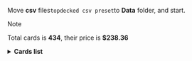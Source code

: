 Move <b>csv</b> files```topdecked csv preset```to <b>Data</b> folder, and start.

> [!NOTE]
> Total cards is <b>434</b>, their price is <b>$238.36</b>

<details>
  <summary><b>Cards list</b></summary>

<ul>
 <li> $0.02 <b><a href="https://scryfall.com/card/afr/45/ru">Air-Cult Elemental</a></b> afr - foil (1)</li>
 <li> $0.13 <b><a href="https://scryfall.com/card/afr/275/ru">Mountain</a></b> afr - foil (1)</li>
 <li> $0.11 <b><a href="https://scryfall.com/card/afr/274/ru">Mountain</a></b> afr - foil (1)</li>
 <li> $0.09 <b><a href="https://scryfall.com/card/afr/277/ru">Mountain</a></b> afr - foil (1)</li>
 <li> $0.12 <b><a href="https://scryfall.com/card/afr/276/ru">Mountain</a></b> afr - foil (1)</li>
 <li> $0.14 <b><a href="https://scryfall.com/card/afr/279/ru">Forest</a></b> afr - foil (1)</li>
 <li> $0.13 <b><a href="https://scryfall.com/card/afr/278/ru">Forest</a></b> afr - foil (1)</li>
 <li> $0.17 <b><a href="https://scryfall.com/card/afr/281/ru">Forest</a></b> afr - foil (1)</li>
 <li> $0.12 <b><a href="https://scryfall.com/card/afr/280/ru">Forest</a></b> afr - foil (1)</li>
 <li> $0.12 <b><a href="https://scryfall.com/card/afr/265/ru">Plains</a></b> afr - foil (1)</li>
 <li> $0.12 <b><a href="https://scryfall.com/card/afr/263/ru">Plains</a></b> afr - foil (1)</li>
 <li> $0.13 <b><a href="https://scryfall.com/card/afr/262/ru">Plains</a></b> afr - foil (1)</li>
 <li> $0.10 <b><a href="https://scryfall.com/card/afr/264/ru">Plains</a></b> afr - foil (1)</li>
 <li> $0.12 <b><a href="https://scryfall.com/card/afr/268/ru">Island</a></b> afr - foil (1)</li>
 <li> $0.08 <b><a href="https://scryfall.com/card/afr/269/ru">Island</a></b> afr - foil (1)</li>
 <li> $0.14 <b><a href="https://scryfall.com/card/afr/266/ru">Island</a></b> afr - foil (1)</li>
 <li> $0.10 <b><a href="https://scryfall.com/card/afr/267/ru">Island</a></b> afr - foil (1)</li>
 <li> $0.10 <b><a href="https://scryfall.com/card/afr/270/ru">Swamp</a></b> afr - foil (1)</li>
 <li> $0.14 <b><a href="https://scryfall.com/card/afr/272/ru">Swamp</a></b> afr - foil (1)</li>
 <li> $0.13 <b><a href="https://scryfall.com/card/afr/273/ru">Swamp</a></b> afr - foil (1)</li>
 <li> $0.12 <b><a href="https://scryfall.com/card/afr/271/ru">Swamp</a></b> afr - foil (1)</li>
 <li> $0.21 <b><a href="https://scryfall.com/card/afr/397/ru">Treasure Chest</a></b> afr - foil (1)</li>
 <li> $0.07 <b><a href="https://scryfall.com/card/afr/46/ru">Arcane Investigator</a></b> afr - foil (1)</li>
 <li> $0.34 <b><a href="https://scryfall.com/card/afr/228/ru">Monk Class</a></b> afr - foil (1)</li>
 <li> $0.20 <b><a href="https://scryfall.com/card/afr/117/ru">Reaper's Talisman</a></b> afr - foil (1)</li>
 <li> $0.41 <b><a href="https://scryfall.com/card/afr/375/ru">Forsworn Paladin</a></b> afr - foil (1)</li>
 <li> $0.06 <b><a href="https://scryfall.com/card/afr/310/ru">Rimeshield Frost Giant</a></b> afr - foil (1)</li>
 <li> $0.32 <b><a href="https://scryfall.com/card/afr/33/ru">Portable Hole</a></b> afr - nonfoil (1)</li>
 <li> $0.11 <b><a href="https://scryfall.com/card/afr/175/ru">Choose Your Weapon</a></b> afr - nonfoil (1)</li>
 <li> $0.04 <b><a href="https://scryfall.com/card/afr/149/ru">Hulking Bugbear</a></b> afr - nonfoil (1)</li>
 <li> $0.11 <b><a href="https://scryfall.com/card/afr/105/ru">Gelatinous Cube</a></b> afr - nonfoil (1)</li>
 <li> $0.16 <b><a href="https://scryfall.com/card/afr/337/ru">Bruenor Battlehammer</a></b> afr - nonfoil (1)</li>
 <li> $0.04 <b><a href="https://scryfall.com/card/afr/231/ru">Shessra, Death's Whisper</a></b> afr - nonfoil (1)</li>
 <li> $0.22 <b><a href="https://scryfall.com/card/afr/371/ru">Yuan-Ti Malison</a></b> afr - nonfoil (1)</li>
 <li> $0.06 <b><a href="https://scryfall.com/card/afr/137/ru">Critical Hit</a></b> afr - nonfoil (1)</li>
 <li> $0.01 <b><a href="https://scryfall.com/card/afr/247/ru">Iron Golem</a></b> afr - nonfoil (1)</li>
 <li> $0.80 <b><a href="https://scryfall.com/card/afr/180/ru">Druid Class</a></b> afr - nonfoil (1)</li>
 <li> $0.03 <b><a href="https://scryfall.com/card/afr/244/ru">Fifty Feet of Rope</a></b> afr - nonfoil (1)</li>
 <li> $3.56 <b><a href="https://scryfall.com/card/afr/290/ru">Iymrith, Desert Doom</a></b> afr - nonfoil (1)</li>
 <li> $0.15 <b><a href="https://scryfall.com/card/afr/21/ru">Ingenious Smith</a></b> afr - nonfoil (1)</li>
 <li> $0.21 <b><a href="https://scryfall.com/card/afr/29/ru">Paladin Class</a></b> afr - nonfoil (1)</li>
 <li> $3.67 <b><a href="https://scryfall.com/card/afr/138/ru">Delina, Wild Mage</a></b> afr - nonfoil (1)</li>
 <li> $0.20 <b><a href="https://scryfall.com/card/afr/98/ru">Drider</a></b> afr - nonfoil (1)</li>
 <li> $0.08 <b><a href="https://scryfall.com/card/afr/3/ru">Blink Dog</a></b> afr - nonfoil (1)</li>
 <li> $0.04 <b><a href="https://scryfall.com/card/afr/12/ru">Divine Smite</a></b> afr - nonfoil (1)</li>
 <li> $0.06 <b><a href="https://scryfall.com/card/afr/49/ru">Blue Dragon</a></b> afr - nonfoil (1)</li>
 <li> $1.23 <b><a href="https://scryfall.com/card/afr/147/ru">Hobgoblin Bandit Lord</a></b> afr - nonfoil (1)</li>
 <li> $0.42 <b><a href="https://scryfall.com/card/afr/243/ru">Eye of Vecna</a></b> afr - nonfoil (1)</li>
 <li> $0.05 <b><a href="https://scryfall.com/card/afr/54/ru">Displacer Beast</a></b> afr - nonfoil (1)</li>
 <li> $0.07 <b><a href="https://scryfall.com/card/afr/111/ru">Lightfoot Rogue</a></b> afr - nonfoil (1)</li>
 <li> $0.39 <b><a href="https://scryfall.com/card/afr/132/ru">Battle Cry Goblin</a></b> afr - nonfoil (1)</li>
 <li> $0.02 <b><a href="https://scryfall.com/card/afr/77/ru">Sudden Insight</a></b> afr - nonfoil (1)</li>
 <li> $0.20 <b><a href="https://scryfall.com/card/afr/48/ru">The Blackstaff of Waterdeep</a></b> afr - nonfoil (1)</li>
 <li> $0.18 <b><a href="https://scryfall.com/card/afr/125/ru">Warlock Class</a></b> afr - nonfoil (2)</li>
 <li> $0.17 <b><a href="https://scryfall.com/card/afr/114/ru">Power Word Kill</a></b> afr - nonfoil (2)</li>
 <li> $3.99 <b><a href="https://scryfall.com/card/afr/254/ru">Den of the Bugbear</a></b> afr - nonfoil (1)</li>
 <li> $0.08 <b><a href="https://scryfall.com/card/afr/135/ru">Burning Hands</a></b> afr - nonfoil (1)</li>
 <li> $0.10 <b><a href="https://scryfall.com/card/afr/240/ru">Bag of Holding</a></b> afr - nonfoil (1)</li>
 <li> $0.05 <b><a href="https://scryfall.com/card/afr/7/ru">Cloister Gargoyle</a></b> afr - nonfoil (1)</li>
 <li> $0.03 <b><a href="https://scryfall.com/card/afr/210/ru">Wandering Troubadour</a></b> afr - nonfoil (2)</li>
 <li> $0.05 <b><a href="https://scryfall.com/card/afr/107/ru">Grim Wanderer</a></b> afr - nonfoil (1)</li>
 <li> $0.18 <b><a href="https://scryfall.com/card/afr/88/ru">Asmodeus the Archfiend</a></b> afr - nonfoil (1)</li>
 <li> $0.04 <b><a href="https://scryfall.com/card/afr/192/ru">Loathsome Troll</a></b> afr - nonfoil (1)</li>
 <li> $3.10 <b><a href="https://scryfall.com/card/afr/222/ru">Fighter Class</a></b> afr - nonfoil (1)</li>
 <li> $0.03 <b><a href="https://scryfall.com/card/afr/76/ru">Split the Party</a></b> afr - nonfoil (1)</li>
 <li> $0.06 <b><a href="https://scryfall.com/card/afr/67/ru">Power of Persuasion</a></b> afr - nonfoil (1)</li>
 <li> $0.11 <b><a href="https://scryfall.com/card/afr/323/ru">Zalto, Fire Giant Duke</a></b> afr - nonfoil (2)</li>
 <li> $0.04 <b><a href="https://scryfall.com/card/afr/234/ru">Targ Nar, Demon-Fang Gnoll</a></b> afr - nonfoil (2)</li>
 <li> $0.04 <b><a href="https://scryfall.com/card/afr/96/ru">Demogorgon's Clutches</a></b> afr - nonfoil (1)</li>
 <li> $0.12 <b><a href="https://scryfall.com/card/afr/32/ru">Plate Armor</a></b> afr - nonfoil (1)</li>
 <li> $0.03 <b><a href="https://scryfall.com/card/afr/201/ru">Purple Worm</a></b> afr - nonfoil (1)</li>
 <li> $0.26 <b><a href="https://scryfall.com/card/afr/260/ru">Temple of the Dragon Queen</a></b> afr - nonfoil (1)</li>
 <li> $0.07 <b><a href="https://scryfall.com/card/afr/57/ru">Eccentric Apprentice</a></b> afr - nonfoil (2)</li>
 <li> $4.41 <b><a href="https://scryfall.com/card/afr/87/ru">Acererak the Archlich</a></b> afr - foil (1)</li>
 <li> $2.62 <b><a href="https://scryfall.com/card/ddr/1/en">Nissa, Voice of Zendikar</a></b> ddr - foil (1)</li>
 <li> $0.60 <b><a href="https://scryfall.com/card/ddr/36/en">Ob Nixilis Reignited</a></b> ddr - foil (1)</li>
 <li> $0.48 <b><a href="https://scryfall.com/card/ddr/56/en">Pestilence Demon</a></b> ddr - nonfoil (1)</li>
 <li> $0.11 <b><a href="https://scryfall.com/card/ddr/3/en">Briarhorn</a></b> ddr - nonfoil (2)</li>
 <li> $0.41 <b><a href="https://scryfall.com/card/ddr/53/en">Indulgent Tormentor</a></b> ddr - nonfoil (1)</li>
 <li> $0.16 <b><a href="https://scryfall.com/card/ddr/58/en">Quest for the Gravelord</a></b> ddr - nonfoil (2)</li>
 <li> $0.25 <b><a href="https://scryfall.com/card/ddr/62/en">Squelching Leeches</a></b> ddr - nonfoil (1)</li>
 <li> $0.22 <b><a href="https://scryfall.com/card/ddr/61/en">Smallpox</a></b> ddr - nonfoil (2)</li>
 <li> $0.11 <b><a href="https://scryfall.com/card/ddr/19/en">Scythe Leopard</a></b> ddr - nonfoil (2)</li>
 <li> $0.13 <b><a href="https://scryfall.com/card/ddr/45/ru">Despoiler of Souls</a></b> ddr - nonfoil (1)</li>
 <li> $0.09 <b><a href="https://scryfall.com/card/ddr/42/en">Carrier Thrall</a></b> ddr - nonfoil (2)</li>
 <li> $0.19 <b><a href="https://scryfall.com/card/ddr/60/ru">Shadows of the Past</a></b> ddr - nonfoil (1)</li>
 <li> $0.09 <b><a href="https://scryfall.com/card/ddr/26/en">Woodborn Behemoth</a></b> ddr - nonfoil (2)</li>
 <li> $0.94 <b><a href="https://scryfall.com/card/ddr/65/en">Leechridden Swamp</a></b> ddr - nonfoil (1)</li>
 <li> $0.44 <b><a href="https://scryfall.com/card/ddr/10/en">Gaea's Blessing</a></b> ddr - nonfoil (1)</li>
 <li> $0.17 <b><a href="https://scryfall.com/card/ddr/24/en">Walker of the Grove</a></b> ddr - nonfoil (1)</li>
 <li> $0.19 <b><a href="https://scryfall.com/card/ddr/6/en">Cloudthresher</a></b> ddr - nonfoil (1)</li>
 <li> $0.08 <b><a href="https://scryfall.com/card/ddr/12/en">Jaddi Lifestrider</a></b> ddr - nonfoil (2)</li>
 <li> $0.44 <b><a href="https://scryfall.com/card/ddr/29/en">Mosswort Bridge</a></b> ddr - nonfoil (1)</li>
 <li> $0.10 <b><a href="https://scryfall.com/card/ddr/20/en">Seek the Horizon</a></b> ddr - nonfoil (1)</li>
 <li> $0.52 <b><a href="https://scryfall.com/card/ddr/44/en">Desecration Demon</a></b> ddr - nonfoil (1)</li>
 <li> $0.51 <b><a href="https://scryfall.com/card/ddr/2/en">Abundance</a></b> ddr - nonfoil (1)</li>
 <li> $0.27 <b><a href="https://scryfall.com/card/ddr/30/en">Treetop Village</a></b> ddr - nonfoil (1)</li>
 <li> $0.20 <b><a href="https://scryfall.com/card/ddr/57/en">Priest of the Blood Rite</a></b> ddr - nonfoil (1)</li>
 <li> $0.44 <b><a href="https://scryfall.com/card/ddr/16/en">Oran-Rief Hydra</a></b> ddr - nonfoil (1)</li>
 <li> $0.47 <b><a href="https://scryfall.com/card/ddr/38/en">Ambition's Cost</a></b> ddr - nonfoil (1)</li>
 <li> $0.19 <b><a href="https://scryfall.com/card/ddr/21/en">Thicket Elemental</a></b> ddr - nonfoil (1)</li>
 <li> $0.04 <b><a href="https://scryfall.com/card/khm/157/ru">Tuskeri Firewalker</a></b> khm - foil (1)</li>
 <li> $0.67 <b><a href="https://scryfall.com/card/khm/397/ru">Mountain</a></b> khm - foil (1)</li>
 <li> $0.80 <b><a href="https://scryfall.com/card/khm/398/ru">Forest</a></b> khm - foil (1)</li>
 <li> $0.32 <b><a href="https://scryfall.com/card/khm/394/ru">Plains</a></b> khm - foil (1)</li>
 <li> $0.78 <b><a href="https://scryfall.com/card/khm/395/ru">Island</a></b> khm - foil (1)</li>
 <li> $0.49 <b><a href="https://scryfall.com/card/khm/396/ru">Swamp</a></b> khm - foil (1)</li>
 <li> $0.06 <b><a href="https://scryfall.com/card/khm/87/ru">Draugr Recruiter</a></b> khm - foil (1)</li>
 <li> $0.14 <b><a href="https://scryfall.com/card/khm/321/ru">Aegar, the Freezing Flame</a></b> khm - foil (1)</li>
 <li> $1.25 <b><a href="https://scryfall.com/card/khm/400/ru">Reflections of Littjara</a></b> khm - foil (1)</li>
 <li> $0.08 <b><a href="https://scryfall.com/card/khm/8/ru">Divine Gambit</a></b> khm - foil (1)</li>
 <li> $0.23 <b><a href="https://scryfall.com/card/khm/29/ru">Sigrid, God-Favored</a></b> khm - foil (1)</li>
 <li> $0.21 <b><a href="https://scryfall.com/card/khm/327/ru">Maja, Bretagard Protector</a></b> khm - foil (1)</li>
 <li> $0.26 <b><a href="https://scryfall.com/card/khm/223/ru">Moritte of the Frost</a></b> khm - foil (1)</li>
 <li> $0.14 <b><a href="https://scryfall.com/card/khm/105/ru">Raise the Draugr</a></b> khm - foil (1)</li>
 <li> $4.09 <b><a href="https://scryfall.com/card/khm/114/ru">Valki, God of Lies // Tibalt, Cosmic Impostor</a></b> khm - nonfoil (1)</li>
 <li> $0.05 <b><a href="https://scryfall.com/card/khm/135/ru">Fearless Liberator</a></b> khm - nonfoil (1)</li>
 <li> $0.33 <b><a href="https://scryfall.com/card/khm/21/ru">Reidane, God of the Worthy // Valkmira, Protector's Shield</a></b> khm - nonfoil (1)</li>
 <li> $0.05 <b><a href="https://scryfall.com/card/khm/30/ru">Spectral Steel</a></b> khm - nonfoil (1)</li>
 <li> $0.02 <b><a href="https://scryfall.com/card/khm/8/ru">Divine Gambit</a></b> khm - nonfoil (2)</li>
 <li> $0.20 <b><a href="https://scryfall.com/card/khm/142/ru">Magda, Brazen Outlaw</a></b> khm - nonfoil (2)</li>
 <li> $0.08 <b><a href="https://scryfall.com/card/khm/113/ru">Tergrid's Shadow</a></b> khm - nonfoil (1)</li>
 <li> $0.03 <b><a href="https://scryfall.com/card/khm/128/ru">Crush the Weak</a></b> khm - nonfoil (1)</li>
 <li> $0.07 <b><a href="https://scryfall.com/card/khm/259/ru">Great Hall of Starnheim</a></b> khm - nonfoil (1)</li>
 <li> $0.06 <b><a href="https://scryfall.com/card/khm/148/ru">Rune of Speed</a></b> khm - nonfoil (1)</li>
 <li> $0.12 <b><a href="https://scryfall.com/card/khm/116/ru">Vengeful Reaper</a></b> khm - nonfoil (2)</li>
 <li> $0.18 <b><a href="https://scryfall.com/card/khm/109/ru">Skemfar Avenger</a></b> khm - nonfoil (1)</li>
 <li> $0.13 <b><a href="https://scryfall.com/card/khm/325/ru">Koll, the Forgemaster</a></b> khm - nonfoil (1)</li>
 <li> $0.04 <b><a href="https://scryfall.com/card/khm/182/ru">Littjara Glade-Warden</a></b> khm - nonfoil (1)</li>
 <li> $0.75 <b><a href="https://scryfall.com/card/khm/9/ru">Doomskar</a></b> khm - nonfoil (1)</li>
 <li> $0.03 <b><a href="https://scryfall.com/card/khm/137/ru">Frenzied Raider</a></b> khm - nonfoil (2)</li>
 <li> $0.19 <b><a href="https://scryfall.com/card/khm/86/ru">Draugr Necromancer</a></b> khm - nonfoil (1)</li>
 <li> $0.10 <b><a href="https://scryfall.com/card/khm/212/ru">Harald, King of Skemfar</a></b> khm - nonfoil (1)</li>
 <li> $0.07 <b><a href="https://scryfall.com/card/khm/122/ru">Basalt Ravager</a></b> khm - nonfoil (1)</li>
 <li> $0.14 <b><a href="https://scryfall.com/card/khm/265/ru">Port of Karfell</a></b> khm - nonfoil (1)</li>
 <li> $0.10 <b><a href="https://scryfall.com/card/khm/233/ru">Vega, the Watcher</a></b> khm - nonfoil (2)</li>
 <li> $0.88 <b><a href="https://scryfall.com/card/khm/69/ru">Mystic Reflection</a></b> khm - nonfoil (1)</li>
 <li> $0.05 <b><a href="https://scryfall.com/card/khm/166/ru">Elven Bow</a></b> khm - nonfoil (2)</li>
 <li> $0.10 <b><a href="https://scryfall.com/card/khm/170/ru">Fynn, the Fangbearer</a></b> khm - nonfoil (1)</li>
 <li> $0.06 <b><a href="https://scryfall.com/card/khm/253/ru">Bretagard Stronghold</a></b> khm - nonfoil (1)</li>
 <li> $0.34 <b><a href="https://scryfall.com/card/khm/107/ru">Rise of the Dread Marn</a></b> khm - nonfoil (1)</li>
 <li> $1.18 <b><a href="https://scryfall.com/card/khm/340/ru">Search for Glory</a></b> khm - nonfoil (1)</li>
 <li> $0.07 <b><a href="https://scryfall.com/card/khm/59/ru">Giant's Amulet</a></b> khm - nonfoil (1)</li>
 <li> $0.08 <b><a href="https://scryfall.com/card/khm/56/ru">Frost Augur</a></b> khm - nonfoil (1)</li>
 <li> $0.09 <b><a href="https://scryfall.com/card/khm/268/ru">Skemfar Elderhall</a></b> khm - nonfoil (1)</li>
 <li> $0.25 <b><a href="https://scryfall.com/card/khm/25/ru">Rune of Sustenance</a></b> khm - nonfoil (1)</li>
 <li> $0.02 <b><a href="https://scryfall.com/card/khm/200/ru">Aegar, the Freezing Flame</a></b> khm - nonfoil (1)</li>
 <li> $0.09 <b><a href="https://scryfall.com/card/khm/224/ru">Narfi, Betrayer King</a></b> khm - nonfoil (1)</li>
 <li> $0.10 <b><a href="https://scryfall.com/card/khm/108/ru">Rune of Mortality</a></b> khm - nonfoil (2)</li>
 <li> $0.24 <b><a href="https://scryfall.com/card/khm/244/ru">Replicating Ring</a></b> khm - nonfoil (1)</li>
 <li> $0.09 <b><a href="https://scryfall.com/card/khm/201/ru">Arni Slays the Troll</a></b> khm - nonfoil (1)</li>
 <li> $0.02 <b><a href="https://scryfall.com/card/khm/226/ru">Niko Defies Destiny</a></b> khm - nonfoil (1)</li>
 <li> $0.06 <b><a href="https://scryfall.com/card/khm/36/ru">Valkyrie's Sword</a></b> khm - nonfoil (1)</li>
 <li> $0.05 <b><a href="https://scryfall.com/card/khm/163/ru">Boreal Outrider</a></b> khm - nonfoil (1)</li>
 <li> $0.02 <b><a href="https://scryfall.com/card/khm/45/ru">Avalanche Caller</a></b> khm - nonfoil (1)</li>
 <li> $0.36 <b><a href="https://scryfall.com/card/khm/90/ru">Dream Devourer</a></b> khm - nonfoil (1)</li>
 <li> $0.01 <b><a href="https://scryfall.com/card/khm/2/ru">Battershield Warrior</a></b> khm - nonfoil (1)</li>
 <li> $0.08 <b><a href="https://scryfall.com/card/khm/26/ru">Runeforge Champion</a></b> khm - nonfoil (1)</li>
 <li> $0.08 <b><a href="https://scryfall.com/card/khm/230/ru">Svella, Ice Shaper</a></b> khm - nonfoil (1)</li>
 <li> $0.07 <b><a href="https://scryfall.com/card/khm/97/ru">Hailstorm Valkyrie</a></b> khm - nonfoil (1)</li>
 <li> $0.07 <b><a href="https://scryfall.com/card/khm/322/ru">Firja, Judge of Valor</a></b> khm - nonfoil (1)</li>
 <li> $0.05 <b><a href="https://scryfall.com/card/khm/189/ru">Rootless Yew</a></b> khm - nonfoil (1)</li>
 <li> $0.07 <b><a href="https://scryfall.com/card/khm/130/ru">Doomskar Titan</a></b> khm - nonfoil (1)</li>
 <li> $0.11 <b><a href="https://scryfall.com/card/khm/132/ru">Dual Strike</a></b> khm - nonfoil (1)</li>
 <li> $0.06 <b><a href="https://scryfall.com/card/khm/62/ru">Icebind Pillar</a></b> khm - nonfoil (1)</li>
 <li> $0.09 <b><a href="https://scryfall.com/card/khm/232/ru">The Trickster-God's Heist</a></b> khm - nonfoil (1)</li>
 <li> $0.24 <b><a href="https://scryfall.com/card/khm/250/ru">Axgard Armory</a></b> khm - nonfoil (1)</li>
 <li> $0.15 <b><a href="https://scryfall.com/card/khm/264/ru">Littjara Mirrorlake</a></b> khm - nonfoil (1)</li>
 <li> $0.33 <b><a href="https://scryfall.com/card/khm/50/ru">Cosima, God of the Voyage // The Omenkeel</a></b> khm - nonfoil (1)</li>
 <li> $3.58 <b><a href="https://scryfall.com/card/khm/275/ru">The World Tree</a></b> khm - nonfoil (1)</li>
 <li> $7.90 <b><a href="https://scryfall.com/card/khm/299/ru">Halvar, God of Battle // Sword of the Realms</a></b> khm - nonfoil (1)</li>
 <li> $5.79 <b><a href="https://scryfall.com/card/khm/98/ru">Haunting Voyage</a></b> khm - nonfoil (1)</li>
 <li> $0.04 <b><a href="https://scryfall.com/card/mid/118/ru">Olivia's Midnight Ambush</a></b> mid - foil (1)</li>
 <li> $0.02 <b><a href="https://scryfall.com/card/mid/132/ru">Burn the Accursed</a></b> mid - foil (1)</li>
 <li> $0.16 <b><a href="https://scryfall.com/card/mid/383/ru">Mountain</a></b> mid - foil (1)</li>
 <li> $0.40 <b><a href="https://scryfall.com/card/mid/277/ru">Forest</a></b> mid - foil (1)</li>
 <li> $0.11 <b><a href="https://scryfall.com/card/mid/384/ru">Forest</a></b> mid - foil (1)</li>
 <li> $0.09 <b><a href="https://scryfall.com/card/mid/380/ru">Plains</a></b> mid - foil (1)</li>
 <li> $0.10 <b><a href="https://scryfall.com/card/mid/381/ru">Island</a></b> mid - foil (1)</li>
 <li> $0.12 <b><a href="https://scryfall.com/card/mid/382/ru">Swamp</a></b> mid - foil (1)</li>
 <li> $0.89 <b><a href="https://scryfall.com/card/mid/273/ru">Swamp</a></b> mid - foil (1)</li>
 <li> $0.11 <b><a href="https://scryfall.com/card/mid/244/ru">Sunrise Cavalier</a></b> mid - foil (1)</li>
 <li> $0.39 <b><a href="https://scryfall.com/card/mid/386/ru">Triskaidekaphile</a></b> mid - foil (1)</li>
 <li> $0.09 <b><a href="https://scryfall.com/card/mid/299/ru">Burly Breaker // Dire-Strain Demolisher</a></b> mid - foil (1)</li>
 <li> $0.02 <b><a href="https://scryfall.com/card/mid/84/ru">Arrogant Outlaw</a></b> mid - foil (1)</li>
 <li> $0.15 <b><a href="https://scryfall.com/card/mid/261/ru">Evolving Wilds</a></b> mid - foil (1)</li>
 <li> $0.01 <b><a href="https://scryfall.com/card/mid/22/ru">Gavony Trapper</a></b> mid - foil (1)</li>
 <li> $0.14 <b><a href="https://scryfall.com/card/mid/63/ru">Mysterious Tome // Chilling Chronicle</a></b> mid - foil (1)</li>
 <li> $0.02 <b><a href="https://scryfall.com/card/mid/83/ru">Vivisection</a></b> mid - nonfoil (1)</li>
 <li> $0.40 <b><a href="https://scryfall.com/card/mid/221/ru">Faithful Mending</a></b> mid - nonfoil (1)</li>
 <li> $0.02 <b><a href="https://scryfall.com/card/mid/75/ru">Skaab Wrangler</a></b> mid - nonfoil (1)</li>
 <li> $1.80 <b><a href="https://scryfall.com/card/mid/7/ru">Brutal Cathar // Moonrage Brute</a></b> mid - nonfoil (1)</li>
 <li> $0.07 <b><a href="https://scryfall.com/card/mid/238/ru">Rootcoil Creeper</a></b> mid - nonfoil (2)</li>
 <li> $0.02 <b><a href="https://scryfall.com/card/mid/196/ru">Rise of the Ants</a></b> mid - nonfoil (1)</li>
 <li> $0.29 <b><a href="https://scryfall.com/card/mid/309/ru">Katilda, Dawnhart Prime</a></b> mid - nonfoil (1)</li>
 <li> $0.02 <b><a href="https://scryfall.com/card/mid/65/ru">Ominous Roost</a></b> mid - nonfoil (1)</li>
 <li> $0.27 <b><a href="https://scryfall.com/card/mid/246/ru">Tovolar, Dire Overlord // Tovolar, the Midnight Scourge</a></b> mid - nonfoil (1)</li>
 <li> $0.07 <b><a href="https://scryfall.com/card/mid/57/ru">Grafted Identity</a></b> mid - nonfoil (1)</li>
 <li> $0.13 <b><a href="https://scryfall.com/card/mid/183/ru">Dryad's Revival</a></b> mid - nonfoil (1)</li>
 <li> $0.11 <b><a href="https://scryfall.com/card/mid/173/ru">Brood Weaver</a></b> mid - nonfoil (1)</li>
 <li> $0.08 <b><a href="https://scryfall.com/card/mid/126/ru">Vengeful Strangler // Strangling Grasp</a></b> mid - nonfoil (1)</li>
 <li> $0.04 <b><a href="https://scryfall.com/card/mid/297/ru">Village Watch // Village Reavers</a></b> mid - nonfoil (1)</li>
 <li> $0.02 <b><a href="https://scryfall.com/card/mid/300/ru">Dawnhart Mentor</a></b> mid - nonfoil (2)</li>
 <li> $4.04 <b><a href="https://scryfall.com/card/mid/265/ru">Overgrown Farmland</a></b> mid - nonfoil (1)</li>
 <li> $1.55 <b><a href="https://scryfall.com/card/mid/113/ru">Morbid Opportunist</a></b> mid - nonfoil (1)</li>
 <li> $0.17 <b><a href="https://scryfall.com/card/mid/187/ru">Hound Tamer // Untamed Pup</a></b> mid - nonfoil (1)</li>
 <li> $0.07 <b><a href="https://scryfall.com/card/mid/302/ru">Hound Tamer // Untamed Pup</a></b> mid - nonfoil (1)</li>
 <li> $0.42 <b><a href="https://scryfall.com/card/mid/51/ru">Fading Hope</a></b> mid - nonfoil (2)</li>
 <li> $0.03 <b><a href="https://scryfall.com/card/mid/70/ru">Phantom Carriage</a></b> mid - nonfoil (2)</li>
 <li> $0.03 <b><a href="https://scryfall.com/card/mid/251/ru">Winterthorn Blessing</a></b> mid - nonfoil (1)</li>
 <li> $0.09 <b><a href="https://scryfall.com/card/mid/115/ru">Necrosynthesis</a></b> mid - nonfoil (1)</li>
 <li> $0.07 <b><a href="https://scryfall.com/card/mid/299/ru">Burly Breaker // Dire-Strain Demolisher</a></b> mid - nonfoil (2)</li>
 <li> $0.20 <b><a href="https://scryfall.com/card/mid/303/ru">Outland Liberator // Frenzied Trapbreaker</a></b> mid - nonfoil (1)</li>
 <li> $0.03 <b><a href="https://scryfall.com/card/mid/16/ru">Duelcraft Trainer</a></b> mid - nonfoil (1)</li>
 <li> $0.23 <b><a href="https://scryfall.com/card/mid/235/ru">Rem Karolus, Stalwart Slayer</a></b> mid - nonfoil (1)</li>
 <li> $0.20 <b><a href="https://scryfall.com/card/mid/223/ru">Florian, Voldaren Scion</a></b> mid - nonfoil (1)</li>
 <li> $0.24 <b><a href="https://scryfall.com/card/mid/2/ru">Ambitious Farmhand // Seasoned Cathar</a></b> mid - nonfoil (1)</li>
 <li> $0.07 <b><a href="https://scryfall.com/card/mid/250/ru">Wake to Slaughter</a></b> mid - nonfoil (1)</li>
 <li> $29.31 <b><a href="https://scryfall.com/card/mid/112/ru">The Meathook Massacre</a></b> mid - nonfoil (1)</li>
 <li> $0.02 <b><a href="https://scryfall.com/card/mom/195/en">Iridescent Blademaster</a></b> mom - foil (1)</li>
 <li> $0.05 <b><a href="https://scryfall.com/card/mom/71/en">Oracle of Tragedy</a></b> mom - nonfoil (1)</li>
 <li> $0.03 <b><a href="https://scryfall.com/card/mom/237/en">Invasion of Moag // Bloomwielder Dryads</a></b> mom - nonfoil (1)</li>
 <li> $0.04 <b><a href="https://scryfall.com/card/mom/166/en">Stoke the Flames</a></b> mom - nonfoil (1)</li>
 <li> $0.33 <b><a href="https://scryfall.com/card/mom/145/en">Invasion of Kaldheim // Pyre of the World Tree</a></b> mom - nonfoil (1)</li>
 <li> $0.01 <b><a href="https://scryfall.com/card/mom/243/en">Joyful Stormsculptor</a></b> mom - nonfoil (1)</li>
 <li> $0.01 <b><a href="https://scryfall.com/card/mom/248/en">Mutagen Connoisseur</a></b> mom - nonfoil (1)</li>
 <li> $0.10 <b><a href="https://scryfall.com/card/mom/30/en">Phyrexian Awakening</a></b> mom - nonfoil (1)</li>
 <li> $0.04 <b><a href="https://scryfall.com/card/mom/107/en">Glistening Deluge</a></b> mom - nonfoil (1)</li>
 <li> $5.88 <b><a href="https://scryfall.com/card/mom/12/en">Elesh Norn // The Argent Etchings</a></b> mom - nonfoil (1)</li>
 <li> $0.02 <b><a href="https://scryfall.com/card/mul/5/en">Kwende, Pride of Femeref</a></b> mul - nonfoil (1)</li>
 <li> $0.05 <b><a href="https://scryfall.com/card/mul/57/en">Reyav, Master Smith</a></b> mul - nonfoil (1)</li>
 <li> $1.16 <b><a href="https://scryfall.com/card/neo/472/en">Thundering Raiju</a></b> neo - foil (1)</li>
 <li> $3.23 <b><a href="https://scryfall.com/card/plist/475/en">Noxious Ghoul</a></b> plist - nonfoil (1)</li>
 <li> $0.09 <b><a href="https://scryfall.com/card/plist/520/en">Toils of Night and Day</a></b> plist - nonfoil (1)</li>
 <li> $0.46 <b><a href="https://scryfall.com/card/snc/12/en">Extraction Specialist</a></b> snc - nonfoil (1)</li>
 <li> $3.15 <b><a href="https://scryfall.com/card/snc/160/en">Topiary Stomper</a></b> snc - nonfoil (1)</li>
 <li> $2.13 <b><a href="https://scryfall.com/card/sta/56/ru">Regrowth</a></b> sta - foil (1)</li>
 <li> $3.22 <b><a href="https://scryfall.com/card/sta/13/ru">Brainstorm</a></b> sta - nonfoil (1)</li>
 <li> $0.13 <b><a href="https://scryfall.com/card/sta/37/ru">Claim the Firstborn</a></b> sta - nonfoil (1)</li>
 <li> $0.21 <b><a href="https://scryfall.com/card/sta/28/ru">Doom Blade</a></b> sta - nonfoil (1)</li>
 <li> $0.03 <b><a href="https://scryfall.com/card/sta/4/ru">Divine Gambit</a></b> sta - nonfoil (1)</li>
 <li> $0.06 <b><a href="https://scryfall.com/card/sta/23/ru">Whirlwind Denial</a></b> sta - nonfoil (2)</li>
 <li> $0.26 <b><a href="https://scryfall.com/card/sta/19/ru">Opt</a></b> sta - nonfoil (2)</li>
 <li> $0.06 <b><a href="https://scryfall.com/card/sta/49/ru">Adventurous Impulse</a></b> sta - nonfoil (1)</li>
 <li> $0.95 <b><a href="https://scryfall.com/card/sta/51/ru">Cultivate</a></b> sta - nonfoil (1)</li>
 <li> $0.32 <b><a href="https://scryfall.com/card/sta/31/ru">Inquisition of Kozilek</a></b> sta - nonfoil (2)</li>
 <li> $0.08 <b><a href="https://scryfall.com/card/sta/41/ru">Infuriate</a></b> sta - nonfoil (2)</li>
 <li> $0.21 <b><a href="https://scryfall.com/card/sta/57/ru">Snakeskin Veil</a></b> sta - nonfoil (1)</li>
 <li> $0.03 <b><a href="https://scryfall.com/card/sta/24/ru">Agonizing Remorse</a></b> sta - nonfoil (1)</li>
 <li> $0.19 <b><a href="https://scryfall.com/card/sta/60/ru">Electrolyze</a></b> sta - nonfoil (1)</li>
 <li> $0.09 <b><a href="https://scryfall.com/card/sta/44/ru">Shock</a></b> sta - nonfoil (1)</li>
 <li> $0.48 <b><a href="https://scryfall.com/card/sta/62/ru">Lightning Helix</a></b> sta - nonfoil (1)</li>
 <li> $0.84 <b><a href="https://scryfall.com/card/sta/17/ru">Mind's Desire</a></b> sta - nonfoil (1)</li>
 <li> $1.99 <b><a href="https://scryfall.com/card/sta/18/ru">Negate</a></b> sta - nonfoil (1)</li>
 <li> $0.10 <b><a href="https://scryfall.com/card/sta/3/ru">Defiant Strike</a></b> sta - nonfoil (1)</li>
 <li> $0.10 <b><a href="https://scryfall.com/card/sta/3/ru">Defiant Strike</a></b> sta - nonfoil (1)</li>
 <li> $0.39 <b><a href="https://scryfall.com/card/stx/128/ru">Ecological Appreciation</a></b> stx - nonfoil (1)</li>
 <li> $0.14 <b><a href="https://scryfall.com/card/stx/45/ru">Kelpie Guide</a></b> stx - nonfoil (1)</li>
 <li> $0.04 <b><a href="https://scryfall.com/card/stx/100/ru">Explosive Welcome</a></b> stx - nonfoil (1)</li>
 <li> $0.13 <b><a href="https://scryfall.com/card/stx/154/ru">Pestilent Cauldron // Restorative Burst</a></b> stx - nonfoil (1)</li>
 <li> $0.03 <b><a href="https://scryfall.com/card/stx/56/ru">Symmetry Sage</a></b> stx - nonfoil (1)</li>
 <li> $1.79 <b><a href="https://scryfall.com/card/stx/279/ru">Kasmina, Enigma Sage</a></b> stx - nonfoil (1)</li>
 <li> $0.12 <b><a href="https://scryfall.com/card/stx/129/ru">Emergent Sequence</a></b> stx - nonfoil (1)</li>
 <li> $0.02 <b><a href="https://scryfall.com/card/stx/105/ru">Hall Monitor</a></b> stx - nonfoil (1)</li>
 <li> $0.10 <b><a href="https://scryfall.com/card/stx/171/ru">Creative Outburst</a></b> stx - nonfoil (1)</li>
 <li> $0.02 <b><a href="https://scryfall.com/card/stx/31/ru">Stonebinder's Familiar</a></b> stx - nonfoil (1)</li>
 <li> $0.12 <b><a href="https://scryfall.com/card/stx/96/ru">Draconic Intervention</a></b> stx - nonfoil (2)</li>
 <li> $0.16 <b><a href="https://scryfall.com/card/stx/242/ru">Tend the Pests</a></b> stx - nonfoil (1)</li>
 <li> $0.25 <b><a href="https://scryfall.com/card/stx/228/ru">Rushed Rebirth</a></b> stx - nonfoil (1)</li>
 <li> $1.53 <b><a href="https://scryfall.com/card/stx/192/ru">Hofri Ghostforge</a></b> stx - nonfoil (1)</li>
 <li> $2.65 <b><a href="https://scryfall.com/card/stx/81/ru">Plumb the Forbidden</a></b> stx - nonfoil (2)</li>
 <li> $0.09 <b><a href="https://scryfall.com/card/stx/178/ru">Dina, Soul Steeper</a></b> stx - nonfoil (2)</li>
 <li> $0.10 <b><a href="https://scryfall.com/card/stx/70/ru">Eyetwitch</a></b> stx - nonfoil (3)</li>
 <li> $0.03 <b><a href="https://scryfall.com/card/stx/224/ru">Returned Pastcaller</a></b> stx - nonfoil (1)</li>
 <li> $0.07 <b><a href="https://scryfall.com/card/stx/57/ru">Teachings of the Archaics</a></b> stx - nonfoil (1)</li>
 <li> $0.25 <b><a href="https://scryfall.com/card/stx/72/ru">Go Blank</a></b> stx - nonfoil (1)</li>
 <li> $0.06 <b><a href="https://scryfall.com/card/stx/123/ru">Bookwurm</a></b> stx - nonfoil (2)</li>
 <li> $0.11 <b><a href="https://scryfall.com/card/stx/28/ru">Show of Confidence</a></b> stx - nonfoil (1)</li>
 <li> $0.05 <b><a href="https://scryfall.com/card/stx/46/ru">Mentor's Guidance</a></b> stx - nonfoil (1)</li>
 <li> $0.15 <b><a href="https://scryfall.com/card/stx/176/ru">Deadly Brew</a></b> stx - nonfoil (1)</li>
 <li> $0.01 <b><a href="https://scryfall.com/card/stx/202/ru">Maelstrom Muse</a></b> stx - nonfoil (1)</li>
 <li> $0.10 <b><a href="https://scryfall.com/card/stx/98/ru">Efreet Flamepainter</a></b> stx - nonfoil (2)</li>
 <li> $0.11 <b><a href="https://scryfall.com/card/stx/59/ru">Test of Talents</a></b> stx - nonfoil (3)</li>
 <li> $0.28 <b><a href="https://scryfall.com/card/stx/26/ru">Secret Rendezvous</a></b> stx - nonfoil (1)</li>
 <li> $0.05 <b><a href="https://scryfall.com/card/stx/229/ru">Shadewing Laureate</a></b> stx - nonfoil (1)</li>
 <li> $0.05 <b><a href="https://scryfall.com/card/stx/198/ru">Lorehold Apprentice</a></b> stx - nonfoil (1)</li>
 <li> $1.46 <b><a href="https://scryfall.com/card/stx/262/ru">Access Tunnel</a></b> stx - nonfoil (2)</li>
 <li> $0.03 <b><a href="https://scryfall.com/card/stx/231/ru">Silverquill Apprentice</a></b> stx - nonfoil (3)</li>
 <li> $0.05 <b><a href="https://scryfall.com/card/stx/41/ru">Divide by Zero</a></b> stx - nonfoil (1)</li>
 <li> $0.02 <b><a href="https://scryfall.com/card/stx/135/ru">Karok Wrangler</a></b> stx - nonfoil (1)</li>
 <li> $0.06 <b><a href="https://scryfall.com/card/stx/134/ru">Honor Troll</a></b> stx - nonfoil (2)</li>
 <li> $0.02 <b><a href="https://scryfall.com/card/stx/200/ru">Lorehold Excavation</a></b> stx - nonfoil (2)</li>
 <li> $0.75 <b><a href="https://scryfall.com/card/stx/115/ru">Storm-Kiln Artist</a></b> stx - nonfoil (1)</li>
 <li> $0.01 <b><a href="https://scryfall.com/card/stx/162/ru">Aether Helix</a></b> stx - nonfoil (1)</li>
 <li> $0.04 <b><a href="https://scryfall.com/card/stx/88/ru">Tenured Inkcaster</a></b> stx - nonfoil (1)</li>
 <li> $0.02 <b><a href="https://scryfall.com/card/stx/257/ru">Reflective Golem</a></b> stx - nonfoil (1)</li>
 <li> $0.08 <b><a href="https://scryfall.com/card/stx/220/ru">Quintorius, Field Historian</a></b> stx - nonfoil (1)</li>
 <li> $0.14 <b><a href="https://scryfall.com/card/stx/207/ru">Mortality Spear</a></b> stx - nonfoil (1)</li>
 <li> $0.28 <b><a href="https://scryfall.com/card/stx/272/ru">Shineshadow Snarl</a></b> stx - nonfoil (1)</li>
 <li> $0.58 <b><a href="https://scryfall.com/card/stx/21/ru">Mavinda, Students' Advocate</a></b> stx - nonfoil (1)</li>
 <li> $0.02 <b><a href="https://scryfall.com/card/stx/89/ru">Umbral Juke</a></b> stx - nonfoil (1)</li>
 <li> $0.08 <b><a href="https://scryfall.com/card/stx/133/ru">Gnarled Professor</a></b> stx - nonfoil (1)</li>
 <li> $0.04 <b><a href="https://scryfall.com/card/stx/212/ru">Practical Research</a></b> stx - nonfoil (1)</li>
 <li> $0.04 <b><a href="https://scryfall.com/card/stx/47/ru">Mercurial Transformation</a></b> stx - nonfoil (1)</li>
 <li> $0.22 <b><a href="https://scryfall.com/card/stx/20/ru">Leonin Lightscribe</a></b> stx - nonfoil (1)</li>
 <li> $0.11 <b><a href="https://scryfall.com/card/stx/225/ru">Rip Apart</a></b> stx - nonfoil (1)</li>
 <li> $1.25 <b><a href="https://scryfall.com/card/stx/86/ru">Sedgemoor Witch</a></b> stx - nonfoil (1)</li>
 <li> $0.20 <b><a href="https://scryfall.com/card/stx/174/ru">Daemogoth Titan</a></b> stx - nonfoil (1)</li>
 <li> $0.03 <b><a href="https://scryfall.com/card/stx/169/ru">Closing Statement</a></b> stx - nonfoil (1)</li>
 <li> $0.06 <b><a href="https://scryfall.com/card/stx/24/ru">Professor of Symbology</a></b> stx - nonfoil (1)</li>
 <li> $0.23 <b><a href="https://scryfall.com/card/stx/247/ru">Witherbloom Apprentice</a></b> stx - nonfoil (2)</li>
 <li> $0.02 <b><a href="https://scryfall.com/card/stx/15/ru">Dueling Coach</a></b> stx - nonfoil (1)</li>
 <li> $0.09 <b><a href="https://scryfall.com/card/stx/127/ru">Dragonsguard Elite</a></b> stx - nonfoil (1)</li>
 <li> $0.19 <b><a href="https://scryfall.com/card/stx/261/ru">Zephyr Boots</a></b> stx - nonfoil (1)</li>
 <li> $0.13 <b><a href="https://scryfall.com/card/stx/147/ru">Augmenter Pugilist // Echoing Equation</a></b> stx - nonfoil (1)</li>
 <li> $0.03 <b><a href="https://scryfall.com/card/stx/91/ru">Academic Dispute</a></b> stx - nonfoil (1)</li>
 <li> $0.06 <b><a href="https://scryfall.com/card/stx/132/ru">Fortifying Draught</a></b> stx - nonfoil (1)</li>
 <li> $0.21 <b><a href="https://scryfall.com/card/stx/94/ru">Conspiracy Theorist</a></b> stx - nonfoil (1)</li>
 <li> $0.09 <b><a href="https://scryfall.com/card/stx/246/ru">Venerable Warsinger</a></b> stx - nonfoil (1)</li>
 <li> $0.32 <b><a href="https://scryfall.com/card/stx/149/ru">Extus, Oriq Overlord // Awaken the Blood Avatar</a></b> stx - nonfoil (1)</li>
 <li> $0.04 <b><a href="https://scryfall.com/card/stx/35/ru">Thunderous Orator</a></b> stx - nonfoil (1)</li>
 <li> $0.02 <b><a href="https://scryfall.com/card/stx/107/ru">Igneous Inspiration</a></b> stx - nonfoil (1)</li>
 <li> $0.05 <b><a href="https://scryfall.com/card/stx/205/ru">Manifestation Sage</a></b> stx - nonfoil (1)</li>
 <li> $0.02 <b><a href="https://scryfall.com/card/stx/78/ru">Necrotic Fumes</a></b> stx - nonfoil (3)</li>
 <li> $0.06 <b><a href="https://scryfall.com/card/stx/260/ru">Team Pennant</a></b> stx - nonfoil (1)</li>
 <li> $0.04 <b><a href="https://scryfall.com/card/stx/92/ru">Ardent Dustspeaker</a></b> stx - nonfoil (1)</li>
 <li> $0.06 <b><a href="https://scryfall.com/card/stx/104/ru">Grinning Ignus</a></b> stx - nonfoil (1)</li>
 <li> $9.24 <b><a href="https://scryfall.com/card/stx/282/ru">Beledros Witherbloom</a></b> stx - nonfoil (1)</li>
 <li> $0.13 <b><a href="https://scryfall.com/card/thb/284/en">Mountain</a></b> thb - foil (1)</li>
 <li> $0.16 <b><a href="https://scryfall.com/card/thb/285/en">Mountain</a></b> thb - foil (1)</li>
 <li> $0.20 <b><a href="https://scryfall.com/card/thb/287/en">Forest</a></b> thb - foil (1)</li>
 <li> $0.08 <b><a href="https://scryfall.com/card/thb/286/en">Forest</a></b> thb - foil (1)</li>
 <li> $0.24 <b><a href="https://scryfall.com/card/thb/279/en">Plains</a></b> thb - foil (1)</li>
 <li> $0.19 <b><a href="https://scryfall.com/card/thb/278/en">Plains</a></b> thb - foil (1)</li>
 <li> $0.18 <b><a href="https://scryfall.com/card/thb/280/en">Island</a></b> thb - foil (1)</li>
 <li> $0.19 <b><a href="https://scryfall.com/card/thb/281/ru">Island</a></b> thb - foil (1)</li>
 <li> $0.12 <b><a href="https://scryfall.com/card/thb/282/en">Swamp</a></b> thb - foil (1)</li>
 <li> $0.19 <b><a href="https://scryfall.com/card/thb/283/en">Swamp</a></b> thb - foil (1)</li>
 <li> $2.30 <b><a href="https://scryfall.com/card/thb/252/en">Swamp</a></b> thb - foil (1)</li>
 <li> $0.13 <b><a href="https://scryfall.com/card/thb/263/en">Tymaret, Chosen from Death</a></b> thb - foil (1)</li>
 <li> $0.47 <b><a href="https://scryfall.com/card/thb/352/en">Arasta of the Endless Web</a></b> thb - foil (1)</li>
 <li> $0.19 <b><a href="https://scryfall.com/card/thb/214/en">Dream Trawler</a></b> thb - nonfoil (1)</li>
 <li> $0.08 <b><a href="https://scryfall.com/card/thb/69/en">Stinging Lionfish</a></b> thb - nonfoil (1)</li>
 <li> $0.03 <b><a href="https://scryfall.com/card/thb/63/en">Sea God's Scorn</a></b> thb - nonfoil (1)</li>
 <li> $0.03 <b><a href="https://scryfall.com/card/thb/189/en">Nyx Herald</a></b> thb - nonfoil (1)</li>
 <li> $0.03 <b><a href="https://scryfall.com/card/thb/239/en">Thundering Chariot</a></b> thb - nonfoil (1)</li>
 <li> $0.66 <b><a href="https://scryfall.com/card/thb/13/en">Elspeth Conquers Death</a></b> thb - nonfoil (1)</li>
 <li> $0.09 <b><a href="https://scryfall.com/card/thb/237/en">Soul-Guide Lantern</a></b> thb - nonfoil (1)</li>
 <li> $0.03 <b><a href="https://scryfall.com/card/thb/138/en">Heroes of the Revel</a></b> thb - nonfoil (1)</li>
 <li> $0.16 <b><a href="https://scryfall.com/card/thb/156/en">Storm Herald</a></b> thb - nonfoil (1)</li>
 <li> $2.76 <b><a href="https://scryfall.com/card/thb/221/en">Kroxa, Titan of Death's Hunger</a></b> thb - nonfoil (1)</li>
 <li> $0.03 <b><a href="https://scryfall.com/card/thb/133/en">Fateful End</a></b> thb - nonfoil (1)</li>
 <li> $0.34 <b><a href="https://scryfall.com/card/thb/170/en">The First Iroan Games</a></b> thb - nonfoil (1)</li>
 <li> $0.19 <b><a href="https://scryfall.com/card/thb/228/en">Staggering Insight</a></b> thb - nonfoil (1)</li>
 <li> $0.02 <b><a href="https://scryfall.com/card/thb/112/en">Pharika's Spawn</a></b> thb - nonfoil (1)</li>
 <li> $0.29 <b><a href="https://scryfall.com/card/thb/234/en">Mirror Shield</a></b> thb - nonfoil (1)</li>
 <li> $0.05 <b><a href="https://scryfall.com/card/thb/7/en">Commanding Presence</a></b> thb - nonfoil (1)</li>
 <li> $0.14 <b><a href="https://scryfall.com/card/thb/5/en">The Birth of Meletis</a></b> thb - nonfoil (1)</li>
 <li> $0.03 <b><a href="https://scryfall.com/card/thb/193/en">Pheres-Band Brawler</a></b> thb - nonfoil (1)</li>
 <li> $0.07 <b><a href="https://scryfall.com/card/thb/206/en">Acolyte of Affliction</a></b> thb - nonfoil (1)</li>
 <li> $0.02 <b><a href="https://scryfall.com/card/thb/59/en">One with the Stars</a></b> thb - nonfoil (1)</li>
 <li> $0.05 <b><a href="https://scryfall.com/card/thb/102/en">Inevitable End</a></b> thb - nonfoil (1)</li>
 <li> $0.34 <b><a href="https://scryfall.com/card/thb/98/en">Gravebreaker Lamia</a></b> thb - nonfoil (1)</li>
 <li> $0.04 <b><a href="https://scryfall.com/card/thb/83/en">Agonizing Remorse</a></b> thb - nonfoil (1)</li>
 <li> $0.25 <b><a href="https://scryfall.com/card/thb/33/en">Reverent Hoplite</a></b> thb - nonfoil (1)</li>
 <li> $0.07 <b><a href="https://scryfall.com/card/thb/223/en">Mischievous Chimera</a></b> thb - nonfoil (1)</li>
 <li> $0.18 <b><a href="https://scryfall.com/card/thb/87/en">Cling to Dust</a></b> thb - nonfoil (1)</li>
 <li> $0.43 <b><a href="https://scryfall.com/card/thb/80/en">Wavebreak Hippocamp</a></b> thb - nonfoil (1)</li>
 <li> $0.12 <b><a href="https://scryfall.com/card/thb/267/en">Renata, Called to the Hunt</a></b> thb - nonfoil (1)</li>
 <li> $0.02 <b><a href="https://scryfall.com/card/thb/182/en">Nessian Hornbeetle</a></b> thb - nonfoil (1)</li>
 <li> $0.04 <b><a href="https://scryfall.com/card/thb/132/en">Escape Velocity</a></b> thb - nonfoil (1)</li>
 <li> $0.50 <b><a href="https://scryfall.com/card/thb/99/en">Gray Merchant of Asphodel</a></b> thb - nonfoil (1)</li>
 <li> $0.66 <b><a href="https://scryfall.com/card/thb/121/en">Underworld Dreams</a></b> thb - nonfoil (1)</li>
 <li> $0.07 <b><a href="https://scryfall.com/card/thb/209/en">Atris, Oracle of Half-Truths</a></b> thb - nonfoil (1)</li>
 <li> $0.12 <b><a href="https://scryfall.com/card/thb/167/en">Chainweb Aracnir</a></b> thb - nonfoil (1)</li>
 <li> $0.09 <b><a href="https://scryfall.com/card/thb/166/en">The Binding of the Titans</a></b> thb - nonfoil (1)</li>
 <li> $0.04 <b><a href="https://scryfall.com/card/thb/219/ru">Hero of the Nyxborn</a></b> thb - nonfoil (1)</li>
 <li> $0.08 <b><a href="https://scryfall.com/card/thb/53/en">Medomai's Prophecy</a></b> thb - nonfoil (1)</li>
 <li> $19.06 <b><a href="https://scryfall.com/card/thb/236/en">Shadowspear</a></b> thb - nonfoil (1)</li>
 <li> $5.18 <b><a href="https://scryfall.com/card/thb/24/en">Idyllic Tutor</a></b> thb - nonfoil (1)</li>
 <li> $17.98 <b><a href="https://scryfall.com/card/thb/259/en">Heliod, Sun-Crowned</a></b> thb - foil (1)</li>
 <li> $1.86 <b><a href="https://scryfall.com/card/vow/46/en">Welcoming Vampire</a></b> vow - foil (1)</li>
 <li> $2.25 <b><a href="https://scryfall.com/card/vow/63/en">Hullbreaker Horror</a></b> vow - nonfoil (1)</li>
 <li> $0.15 <b><a href="https://scryfall.com/card/vow/186/en">Ascendant Packleader</a></b> vow - nonfoil (1)</li>
 <li> $0.23 <b><a href="https://scryfall.com/card/vow/58/en">Dreamshackle Geist</a></b> vow - nonfoil (1)</li>
 <li> $0.22 <b><a href="https://scryfall.com/card/vow/53/en">Consuming Tide</a></b> vow - nonfoil (1)</li>
 <li> $0.49 <b><a href="https://scryfall.com/card/vow/200/en">Glorious Sunrise</a></b> vow - nonfoil (1)</li>
 <li> $0.05 <b><a href="https://scryfall.com/card/vow/151/en">Creepy Puppeteer</a></b> vow - nonfoil (1)</li>
</ul>

</details>
